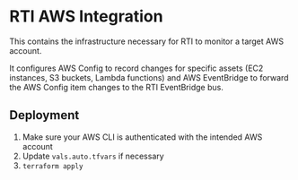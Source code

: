 # RTI AWS Integration

This contains the infrastructure necessary for RTI to monitor a target AWS account.

It configures AWS Config to record changes for specific assets (EC2 instances, S3 buckets, Lambda functions) and AWS EventBridge to forward the AWS Config item changes to the RTI EventBridge bus.

## Deployment

1. Make sure your AWS CLI is authenticated with the intended AWS account
2. Update `vals.auto.tfvars` if necessary
3. `terraform apply`
